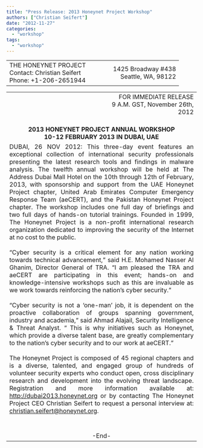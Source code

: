 ```yaml
---
title: "Press Release: 2013 Honeynet Project Workshop"
authors: ["Christian Seifert"]
date: "2012-11-27"
categories: 
  - "workshop"
tags: 
  - "workshop"
---
```


  
  
  
  
  

<table width="600px" border="0"><tbody><tr border="0"><td width="60%">THE HONEYNET PROJECT<br>Contact: Christian Seifert<br>Phone: +1-206-2651944</td><td align="right" width="40%">1425 Broadway #438<br>Seattle, WA, 98122</td></tr></tbody></table>

  
  
  
  
  
  
  
  
  
  
  
  
  
  
  
  
  

<table width="600px" border="0"><tbody><tr border="0"><td width="50%"></td><td align="right" width="50%">FOR IMMEDIATE RELEASE<br>9 A.M. GST, November 26th, 2012<br><br></td></tr><tr><td align="center" colspan="2"><strong>2013 HONEYNET PROJECT ANNUAL WORKSHOP<br>10-12 FEBRUARY 2013 IN DUBAI, UAE</strong></td></tr><tr><td align="justify" colspan="2">DUBAI, 26 NOV 2012: This three-day event features an exceptional collection of international security professionals presenting the latest research tools and findings in malware analysis. The twelfth annual workshop will be held at The Address Dubai Mall Hotel on the 10th through 12th of February, 2013, with sponsorship and support from the UAE Honeynet Project chapter, United Arab Emirates Computer Emergency Response Team (aeCERT), and the Pakistan Honeynet Project chapter. The workshop includes one full day of briefings and two full days of hands-on tutorial trainings. Founded in 1999, The Honeynet Project is a non-profit international research organization dedicated to improving the security of the Internet at no cost to the public.<br><br>“Cyber security is a critical element for any nation working towards technical advancement,” said H.E. Mohamed Nasser Al Ghanim, Director General of TRA. “I am pleased the TRA and aeCERT are participating in this event; hands-on and knowledge-intensive workshops such as this are invaluable as we work towards reinforcing the nation’s cyber security.”<br><br>“Cyber security is not a ‘one-man’ job, it is dependent on the proactive collaboration of groups spanning government, industry and academia,” said Ahmad Alajail, Security Intelligence &amp; Threat Analyst. “ This is why initiatives such as Honeynet, which provide a diverse talent base, are greatly complementary to the nation’s cyber security and to our work at aeCERT.”<br><br>The Honeynet Project is composed of 45 regional chapters and is a diverse, talented, and engaged group of hundreds of volunteer security experts who conduct open, cross disciplinary research and development into the evolving threat landscape. Registration and more information available at: <a href="http://dubai2013.honeynet.org">http://dubai2013.honeynet.org</a> or by contacting The Honeynet Project CEO Christian Seifert to request a personal interview at: <a href="mailto:christian.seifert@honeynet.org?Subject=2013%20Honeynet%20Project%20Workshop%20Dubai">christian.seifert@honeynet.org</a>.<br><br></td></tr><tr><td align="center" colspan="2"><br>-End-</td></tr></tbody></table>
